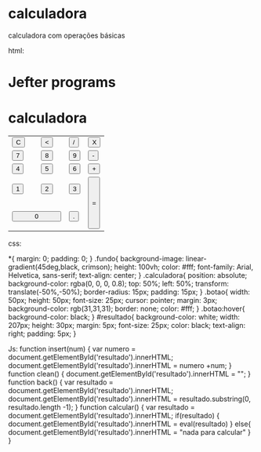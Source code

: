 # calculadora
calculadora com operações básicas

html:

<!DOCTYPE html>
<html lang="en">
<head>
    <script type="text/javascript" src="jef.js"></script>
    <link rel="stylesheet" href="jef.css">
    <meta charset="UTF-8">
    <meta name="viewport" content="width=device-width, initial-scale=1.0">
    <title>Calculadora</title>
</head>
<body>
    <div class="fundo">
      <h1>Jefter programs</h1>
      <div class="calculadora">
        <h1>calculadora</h1>
        <p id="resultado"></p>
        <table>
         <tr>
            <td><button class="botao" onclick="clean()">C</button></td>
            <td><button class="botao" onclick="back()"><</button></td>
            <td><button class="botao" onclick="insert('/')">/</button></td>
            <td><button class="botao" onclick="insert('*')">X</button></td>
         </tr>
          <tr>
            <td><button class="botao" onclick="insert('7')">7</button></td>
            <td><button class="botao" onclick="insert('8')">8</button></td>
            <td><button class="botao" onclick="insert('9')">9</button></td>
            <td><button class="botao" onclick="insert('-')">-</button></td>
          </tr>
          <tr>
            <td><button class="botao" onclick="insert('4')">4</button></td>
            <td><button class="botao" onclick="insert('5')">5</button></td>
            <td><button class="botao" onclick="insert('6')">6</button></td>
            <td><button class="botao" onclick="insert('+')">+</button></td>
          </tr>
          <tr>
            <td><button class="botao" onclick="insert('1')">1</button></td>
            <td><button class="botao" onclick="insert('2')">2</button></td>
            <td><button class="botao" onclick="insert('3')">3</button></td>
            <td rowspan="2"><button class="botao"  style= "height:106px;" onclick="calcular()" >=</button></td>
          </tr>
          <tr>
            <td colspan="2"><button class="botao" style="width: 100px;" onclick="insert('0')">0</button></td>
            <td><button class="botao" onclick="insert('.')">.</button></td>
          </tr>
        </table>
      </div>
    </div>
</body>
</html>


css:

*{
    margin: 0;
    padding: 0;
}
.fundo{
    background-image: linear-gradient(45deg,black, crimson);
    height: 100vh;
    color: #fff;
    font-family: Arial, Helvetica, sans-serif;
    text-align: center;
}
.calculadora{
    position: absolute;
    background-color: rgba(0, 0, 0, 0.8);
    top: 50%;
    left: 50%;
    transform: translate(-50%,-50%);
    border-radius: 15px;
    padding: 15px;
}
.botao{
    width: 50px;
    height: 50px;
    font-size: 25px;
    cursor: pointer;
    margin: 3px;
    background-color: rgb(31,31,31);
    border: none;
    color: #fff;
}
.botao:hover{
    background-color: black;
}
#resultado{
    background-color: white;
    width: 207px;
    height: 30px;
    margin: 5px;
    font-size: 25px;
    color: black;
    text-align: right;
    padding: 5px;
}

Js:
function insert(num)
{
   var numero = document.getElementById('resultado').innerHTML;
   document.getElementById('resultado').innerHTML = numero +num;
}
function clean()
{
    document.getElementById('resultado').innerHTML = "";
}
function back()
{
    var resultado = document.getElementById('resultado').innerHTML;
    document.getElementById('resultado').innerHTML = resultado.substring(0, resultado.length -1);
}
function calcular()
{
    var resultado = document.getElementById('resultado').innerHTML;
    if(resultado)
    {
        document.getElementById('resultado').innerHTML = eval(resultado)
    }
    else{
        document.getElementById('resultado').innerHTML = "nada para calcular"
    }
}


